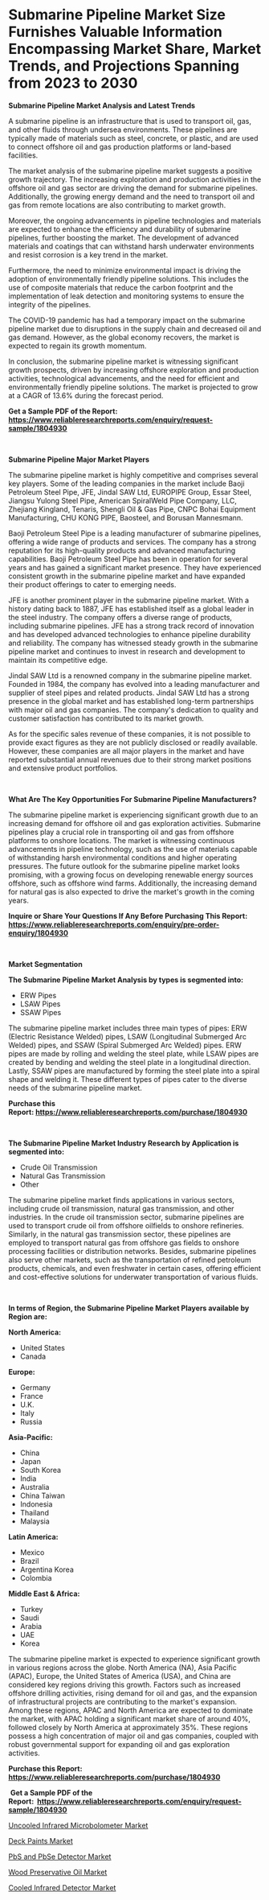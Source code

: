 <p><h1>Submarine Pipeline Market Size Furnishes Valuable Information Encompassing Market Share, Market Trends, and Projections Spanning from 2023 to 2030</h1></p><p><strong>Submarine Pipeline Market Analysis and Latest Trends</strong></p>
<p><p>A submarine pipeline is an infrastructure that is used to transport oil, gas, and other fluids through undersea environments. These pipelines are typically made of materials such as steel, concrete, or plastic, and are used to connect offshore oil and gas production platforms or land-based facilities.</p><p>The market analysis of the submarine pipeline market suggests a positive growth trajectory. The increasing exploration and production activities in the offshore oil and gas sector are driving the demand for submarine pipelines. Additionally, the growing energy demand and the need to transport oil and gas from remote locations are also contributing to market growth.</p><p>Moreover, the ongoing advancements in pipeline technologies and materials are expected to enhance the efficiency and durability of submarine pipelines, further boosting the market. The development of advanced materials and coatings that can withstand harsh underwater environments and resist corrosion is a key trend in the market.</p><p>Furthermore, the need to minimize environmental impact is driving the adoption of environmentally friendly pipeline solutions. This includes the use of composite materials that reduce the carbon footprint and the implementation of leak detection and monitoring systems to ensure the integrity of the pipelines.</p><p>The COVID-19 pandemic has had a temporary impact on the submarine pipeline market due to disruptions in the supply chain and decreased oil and gas demand. However, as the global economy recovers, the market is expected to regain its growth momentum.</p><p>In conclusion, the submarine pipeline market is witnessing significant growth prospects, driven by increasing offshore exploration and production activities, technological advancements, and the need for efficient and environmentally friendly pipeline solutions. The market is projected to grow at a CAGR of 13.6% during the forecast period.</p></p>
<p><strong>Get a Sample PDF of the Report:&nbsp; <a href="https://www.reliableresearchreports.com/enquiry/request-sample/1804930">https://www.reliableresearchreports.com/enquiry/request-sample/1804930</a></strong></p>
<p>&nbsp;</p>
<p><strong>Submarine Pipeline Major Market Players</strong></p>
<p><p>The submarine pipeline market is highly competitive and comprises several key players. Some of the leading companies in the market include Baoji Petroleum Steel Pipe, JFE, Jindal SAW Ltd, EUROPIPE Group, Essar Steel, Jiangsu Yulong Steel Pipe, American SpiralWeld Pipe Company, LLC, Zhejiang Kingland, Tenaris, Shengli Oil & Gas Pipe, CNPC Bohai Equipment Manufacturing, CHU KONG PIPE, Baosteel, and Borusan Mannesmann.</p><p>Baoji Petroleum Steel Pipe is a leading manufacturer of submarine pipelines, offering a wide range of products and services. The company has a strong reputation for its high-quality products and advanced manufacturing capabilities. Baoji Petroleum Steel Pipe has been in operation for several years and has gained a significant market presence. They have experienced consistent growth in the submarine pipeline market and have expanded their product offerings to cater to emerging needs.</p><p>JFE is another prominent player in the submarine pipeline market. With a history dating back to 1887, JFE has established itself as a global leader in the steel industry. The company offers a diverse range of products, including submarine pipelines. JFE has a strong track record of innovation and has developed advanced technologies to enhance pipeline durability and reliability. The company has witnessed steady growth in the submarine pipeline market and continues to invest in research and development to maintain its competitive edge.</p><p>Jindal SAW Ltd is a renowned company in the submarine pipeline market. Founded in 1984, the company has evolved into a leading manufacturer and supplier of steel pipes and related products. Jindal SAW Ltd has a strong presence in the global market and has established long-term partnerships with major oil and gas companies. The company's dedication to quality and customer satisfaction has contributed to its market growth.</p><p>As for the specific sales revenue of these companies, it is not possible to provide exact figures as they are not publicly disclosed or readily available. However, these companies are all major players in the market and have reported substantial annual revenues due to their strong market positions and extensive product portfolios.</p></p>
<p>&nbsp;</p>
<p><strong>What Are The Key Opportunities For Submarine Pipeline Manufacturers?</strong></p>
<p><p>The submarine pipeline market is experiencing significant growth due to an increasing demand for offshore oil and gas exploration activities. Submarine pipelines play a crucial role in transporting oil and gas from offshore platforms to onshore locations. The market is witnessing continuous advancements in pipeline technology, such as the use of materials capable of withstanding harsh environmental conditions and higher operating pressures. The future outlook for the submarine pipeline market looks promising, with a growing focus on developing renewable energy sources offshore, such as offshore wind farms. Additionally, the increasing demand for natural gas is also expected to drive the market's growth in the coming years.</p></p>
<p><strong>Inquire or Share Your Questions If Any Before Purchasing This Report: <a href="https://www.reliableresearchreports.com/enquiry/pre-order-enquiry/1804930">https://www.reliableresearchreports.com/enquiry/pre-order-enquiry/1804930</a></strong></p>
<p>&nbsp;</p>
<p><strong>Market Segmentation</strong></p>
<p><strong>The Submarine Pipeline Market Analysis by types is segmented into:</strong></p>
<p><ul><li>ERW Pipes</li><li>LSAW Pipes</li><li>SSAW Pipes</li></ul></p>
<p><p>The submarine pipeline market includes three main types of pipes: ERW (Electric Resistance Welded) pipes, LSAW (Longitudinal Submerged Arc Welded) pipes, and SSAW (Spiral Submerged Arc Welded) pipes. ERW pipes are made by rolling and welding the steel plate, while LSAW pipes are created by bending and welding the steel plate in a longitudinal direction. Lastly, SSAW pipes are manufactured by forming the steel plate into a spiral shape and welding it. These different types of pipes cater to the diverse needs of the submarine pipeline market.</p></p>
<p><strong>Purchase this Report:&nbsp;<a href="https://www.reliableresearchreports.com/purchase/1804930">https://www.reliableresearchreports.com/purchase/1804930</a></strong></p>
<p>&nbsp;</p>
<p><strong>The Submarine Pipeline Market Industry Research by Application is segmented into:</strong></p>
<p><ul><li>Crude Oil Transmission</li><li>Natural Gas Transmission</li><li>Other</li></ul></p>
<p><p>The submarine pipeline market finds applications in various sectors, including crude oil transmission, natural gas transmission, and other industries. In the crude oil transmission sector, submarine pipelines are used to transport crude oil from offshore oilfields to onshore refineries. Similarly, in the natural gas transmission sector, these pipelines are employed to transport natural gas from offshore gas fields to onshore processing facilities or distribution networks. Besides, submarine pipelines also serve other markets, such as the transportation of refined petroleum products, chemicals, and even freshwater in certain cases, offering efficient and cost-effective solutions for underwater transportation of various fluids.</p></p>
<p>&nbsp;</p>
<p><strong>In terms of Region, the Submarine Pipeline Market Players available by Region are:</strong></p>
<p>
    <p> <strong> North America: </strong>
        <ul>
            <li>United States</li>
            <li>Canada</li>
        </ul>
        </p> 
    <p> <strong> Europe: </strong>
        <ul>
            <li>Germany</li>
            <li>France</li>
            <li>U.K.</li>
            <li>Italy</li>
            <li>Russia</li>
        </ul>
        </p> 
    <p> <strong> Asia-Pacific: </strong>
        <ul>
            <li>China</li>
            <li>Japan</li>
            <li>South Korea</li>
            <li>India</li>
            <li>Australia</li>
            <li>China Taiwan</li>
            <li>Indonesia</li>
            <li>Thailand</li>
            <li>Malaysia</li>
        </ul>
        </p> 
    <p> <strong> Latin America: </strong>
        <ul>
            <li>Mexico</li>
            <li>Brazil</li>
            <li>Argentina Korea</li>
            <li>Colombia</li>
        </ul>
        </p> 
    <p> <strong> Middle East & Africa: </strong>
        <ul>
            <li>Turkey</li>
            <li>Saudi</li>
            <li>Arabia</li>
            <li>UAE</li>
            <li>Korea</li>
        </ul>
    </p>
    </p>
<p><p>The submarine pipeline market is expected to experience significant growth in various regions across the globe. North America (NA), Asia Pacific (APAC), Europe, the United States of America (USA), and China are considered key regions driving this growth. Factors such as increased offshore drilling activities, rising demand for oil and gas, and the expansion of infrastructural projects are contributing to the market's expansion. Among these regions, APAC and North America are expected to dominate the market, with APAC holding a significant market share of around 40%, followed closely by North America at approximately 35%. These regions possess a high concentration of major oil and gas companies, coupled with robust governmental support for expanding oil and gas exploration activities.</p></p>
<p><strong>Purchase this Report: <a href="https://www.reliableresearchreports.com/purchase/1804930">https://www.reliableresearchreports.com/purchase/1804930</a></strong></p>
<p>&nbsp;<strong>Get a Sample PDF of the Report:&nbsp;&nbsp;<a href="https://www.reliableresearchreports.com/enquiry/request-sample/1804930">https://www.reliableresearchreports.com/enquiry/request-sample/1804930</a></strong></p>
<p><strong></strong></p>
<p><p><a href="https://medium.com/@abhishekreliable23/uncooled-infrared-microbolometer-market-analysis-and-sze-forecasted-for-period-from-2023-to-2030-9d5316e96ff8">Uncooled Infrared Microbolometer Market</a></p><p><a href="https://github.com/lilstefpacute/Market-Research-Report-List-1/blob/main/deck-paints-market.md">Deck Paints Market</a></p><p><a href="https://medium.com/@sureshrainarp23/pbs-and-pbse-detector-market-size-reveals-the-best-marketing-channels-in-global-industry-c14b4a841839">PbS and PbSe Detector Market</a></p><p><a href="https://github.com/AKSHATREPORTPRIME/Market-Research-Report-List-1/blob/main/wood-preservative-oil-market.md">Wood Preservative Oil Market</a></p><p><a href="https://medium.com/@robinsinghrp23/cooled-infrared-detector-market-trends-and-market-analysis-forecasted-for-period-2023-2030-e10ecb9f4a2b">Cooled Infrared Detector Market</a></p></p>